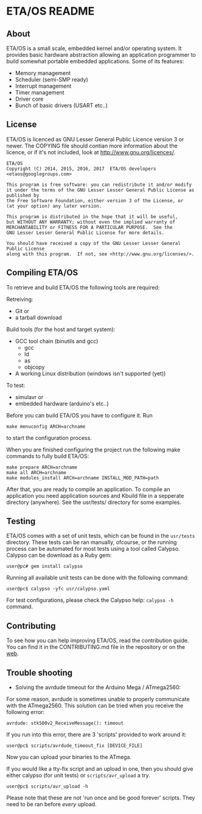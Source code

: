 ETA/OS README
=============

About
-----

ETA/OS is a small scale, embedded kernel and/or operating system. It provides
basic hardware abstraction allowing an application programmer to build somewhat
portable embedded applications. Some of its features:

  * Memory management
  * Scheduler (semi-SMP ready)
  * Interrupt management
  * Timer management
  * Driver core
  * Bunch of basic drivers (USART etc..)

License
-------

ETA/OS is licenced as GNU Lesser General Public Licence version 3 or newer. 
The COPYING file should contian more information about the licence, or
if it's not included, look at http://www.gnu.org/licences/.

    ETA/OS
    Copyright (C) 2014, 2015, 2016, 2017  ETA/OS developers <etaos@googlegroups.com>

    This program is free software: you can redistribute it and/or modify
    it under the terms of the GNU Lesser Lesser General Public License as published by
    the Free Software Foundation, either version 3 of the License, or
    (at your option) any later version.

    This program is distributed in the hope that it will be useful,
    but WITHOUT ANY WARRANTY; without even the implied warranty of
    MERCHANTABILITY or FITNESS FOR A PARTICULAR PURPOSE.  See the
    GNU Lesser Lesser General Public License for more details.

    You should have received a copy of the GNU Lesser Lesser General Public License
    along with this program.  If not, see <http://www.gnu.org/licenses/>.

Compiling ETA/OS
----------------

To retrieve and build ETA/OS the following tools are required:

Retreiving:
  * Git
or
  * a tarball download

Build tools (for the host and target system):
  * GCC tool chain (binutils and gcc)
    - gcc
    - ld
    - as
    - objcopy
  * A working Linux distribution (windows isn't supported (yet))

To test:
  * simulavr
or
  * embedded hardware (arduino's etc..)

Before you can build ETA/OS you have to configure it. Run

    make menuconfig ARCH=archname

to start the configuration process.

When you are finished configuring the project run the following make commands
to fully build ETA/OS:

    make prepare ARCH=archname
    make all ARCH=archname
    make modules_install ARCH=archname INSTALL_MOD_PATH=path

After that, you are ready to compile an application. To compile an application
you need application sources and Kbuild file in a sepperate directory (anywhere).
See the usr/tests/ directory for some examples.

Testing
-------

ETA/OS comes with a set of unit tests, which can be found in the `usr/tests`
directory. These tests can be ran manually, ofcourse, or the running process
can be automated for most tests using a tool called Calypso. Calypso can be
download as a Ruby gem:

`user@pc# gem install calypso`

Running all available unit tests can be done with the following command:

`user@pc$ calypso -yfc usr/calypso.yaml`

For test configurations, please check the Calypso help: `calypso -h` command.

Contributing
------------

To see how you can help improving ETA/OS, read the contribution guide. You can
find it in the CONTRIBUTING.md file in the repository or on the
[web](http://etaos.bietje.net/contrib.html).

Trouble shooting
----------------

* Solving the avrdude timeout for the Arduino Mega / ATmega2560:

For some reason, avrdude is sometimes unable to properly communicate
with the ATmega2560. This solution can be tried when you receive the
following error:

	avrdude: stk500v2_ReceiveMessage(): timeout

If you run into this error, there are 3 'scripts' provided to work around
it:

`user@pc$ scripts/avrdude_timeout_fix [DEVICE_FILE]`

Now you can upload your binaries to the ATmega.

If you would like a tty-fix script and an upload in one, then you should give
either calypso (for unit tests) or `scripts/avr_upload` a try.

`user@pc$ scripts/avr_upload -h`

Please note that these are not 'run once and be good forever' scripts. They need
to be ran before _every_ upload.

